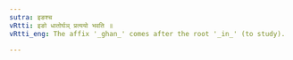 ```yaml
---
sutra: इङश्च
vRtti: इङो धातोर्घञ् प्रत्ययो भवति ॥
vRtti_eng: The affix '_ghan_' comes after the root '_in_' (to study).

---
```

